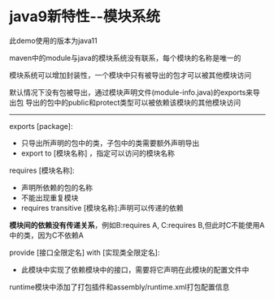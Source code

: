 # java9新特性--模块系统

此demo使用的版本为java11

maven中的module与java的模块系统没有联系，每个模块的名称是唯一的

模块系统可以增加封装性，一个模块中只有被导出的包才可以被其他模块访问

默认情况下没有包被导出，通过模块声明文件(module-info.java)的exports来导出包
导出的包中的public和protect类型可以被依赖该模块的其他模块访问

***

exports [package]:
 - 只导出所声明的包中的类，子包中的类需要额外声明导出
 - export to [模块名称] ，指定可以访问的模块名称
 
requires [模块名称]:
  - 声明所依赖的包的名称
  - 不能出现重复模块
  - requires transitive [模块名称]:声明可以传递的依赖

**模块间的依赖没有传递关系**，例如B:requires A, C:requires B,但此时C不能使用A中的类，因为C不依赖A 

provide [接口全限定名] with [实现类全限定名]:
 - 此模块中实现了依赖模块中的接口，需要将它声明在此模块的配置文件中

runtime模块中添加了打包插件和assembly/runtime.xml打包配置信息